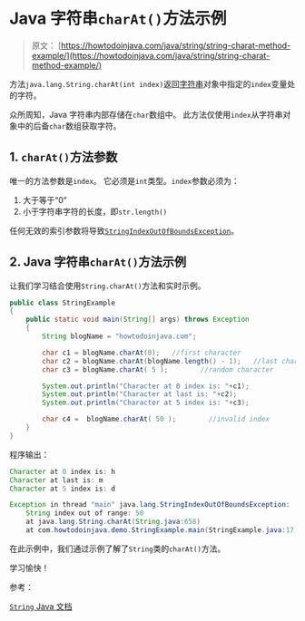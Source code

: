 # Java 字符串`charAt()`方法示例

> 原文： [https://howtodoinjava.com/java/string/string-charat-method-example/](https://howtodoinjava.com/java/string/string-charat-method-example/)

方法`java.lang.String.charAt(int index)`返回[字符串](https://howtodoinjava.com/java-string/)对象中指定的`index`变量处的字符。

众所周知，Java 字符串内部存储在`char`数组中。 此方法仅使用`index`从字符串对象中的后备`char`数组获取字符。

## 1\. `charAt()`方法参数

唯一的方法参数是`index`。 它必须是`int`类型。`index`参数必须为：

1.  大于等于“0”
2.  小于字符串字符的长度，即`str.length()`

任何无效的索引参数将导致[`StringIndexOutOfBoundsException`](https://docs.oracle.com/javase/8/docs/api/java/lang/StringIndexOutOfBoundsException.html)。

## 2\. Java 字符串`charAt()`方法示例

让我们学习结合使用`String.charAt()`方法和实时示例。

```java
public class StringExample 
{
    public static void main(String[] args) throws Exception 
    {
        String blogName = "howtodoinjava.com";

        char c1 = blogName.charAt(0);   //first character
        char c2 = blogName.charAt(blogName.length() - 1);   //last character
        char c3 = blogName.charAt( 5 );        //random character

        System.out.println("Character at 0 index is: "+c1);
        System.out.println("Character at last is: "+c2);
        System.out.println("Character at 5 index is: "+c3);

        char c4 =  blogName.charAt( 50 );        //invalid index
    }
}

```

程序输出：

```java
Character at 0 index is: h
Character at last is: m
Character at 5 index is: d

Exception in thread "main" java.lang.StringIndexOutOfBoundsException: 
	String index out of range: 50
	at java.lang.String.charAt(String.java:658)
	at com.howtodoinjava.demo.StringExample.main(StringExample.java:17)

```

在此示例中，我们通过示例了解了`String`类的`charAt()`方法。

学习愉快！

参考：

[`String` Java 文档](https://docs.oracle.com/javase/9/docs/api/java/lang/String.html)